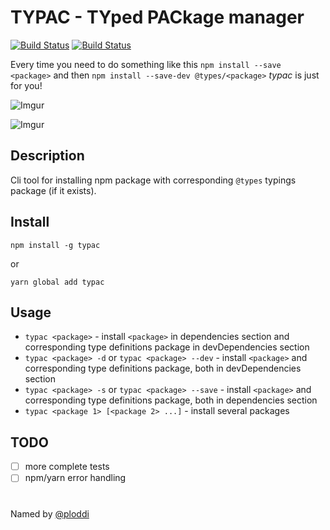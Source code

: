 # TYPAC - TYped PACkage manager

[![Build Status](https://dev.azure.com/ewgeniux/typac/_apis/build/status/ewgenius.typac?branchName=master)](https://dev.azure.com/ewgeniux/typac/_build/latest?definitionId=1?branchName=master)
[![Build Status](https://travis-ci.com/ewgenius/typac.svg?branch=master)](https://travis-ci.com/ewgenius/typac)

Every time you need to do something like this ```npm install --save <package>``` and then ```npm install --save-dev @types/<package>``` *typac* is just for you!

![Imgur](https://imgur.com/AJHTeq8.gif)

![Imgur](https://imgur.com/s34xaxd.gif)

## Description

Cli tool for installing npm package with corresponding ```@types``` typings package (if it exists).

## Install

```npm install -g typac```

or

```yarn global add typac```

## Usage
- ```typac <package>``` - install ```<package>``` in dependencies section and corresponding type definitions package in devDependencies section
- ```typac <package> -d``` or ```typac <package> --dev``` - install ```<package>``` and corresponding type definitions package, both in devDependencies section
- ```typac <package> -s``` or ```typac <package> --save``` - install ```<package>``` and corresponding type definitions package, both in dependencies section
- ```typac <package 1> [<package 2> ...]``` - install several packages

## TODO
* [ ] more complete tests
* [ ] npm/yarn error handling

#

Named by [@ploddi](https://github.com/ploddi)
